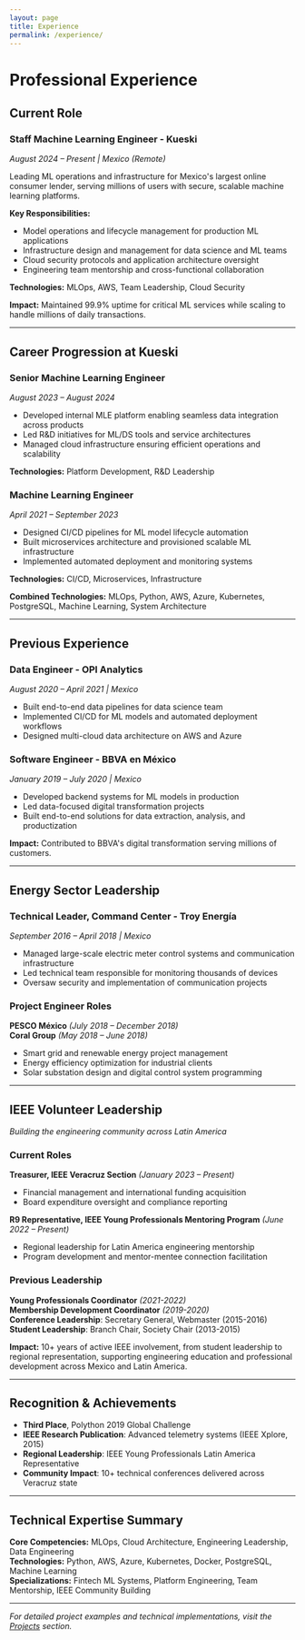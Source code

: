 ```yaml
---
layout: page
title: Experience
permalink: /experience/
---
```


# Professional Experience

## Current Role

### Staff Machine Learning Engineer - Kueski
*August 2024 – Present | Mexico (Remote)*

Leading ML operations and infrastructure for Mexico's largest online consumer lender, serving millions of users with secure, scalable machine learning platforms.

**Key Responsibilities:**
- Model operations and lifecycle management for production ML applications
- Infrastructure design and management for data science and ML teams
- Cloud security protocols and application architecture oversight
- Engineering team mentorship and cross-functional collaboration

**Technologies:** MLOps, AWS, Team Leadership, Cloud Security

**Impact:** Maintained 99.9% uptime for critical ML services while scaling to handle millions of daily transactions.

---

## Career Progression at Kueski

### Senior Machine Learning Engineer
*August 2023 – August 2024*

- Developed internal MLE platform enabling seamless data integration across products
- Led R&D initiatives for ML/DS tools and service architectures
- Managed cloud infrastructure ensuring efficient operations and scalability

**Technologies:** Platform Development, R&D Leadership

### Machine Learning Engineer
*April 2021 – September 2023*

- Designed CI/CD pipelines for ML model lifecycle automation
- Built microservices architecture and provisioned scalable ML infrastructure
- Implemented automated deployment and monitoring systems

**Technologies:** CI/CD, Microservices, Infrastructure

**Combined Technologies:** MLOps, Python, AWS, Azure, Kubernetes, PostgreSQL, Machine Learning, System Architecture

---

## Previous Experience

### Data Engineer - OPI Analytics
*August 2020 – April 2021 | Mexico*

- Built end-to-end data pipelines for data science team
- Implemented CI/CD for ML models and automated deployment workflows
- Designed multi-cloud data architecture on AWS and Azure

### Software Engineer - BBVA en México
*January 2019 – July 2020 | Mexico*

- Developed backend systems for ML models in production
- Led data-focused digital transformation projects
- Built end-to-end solutions for data extraction, analysis, and productization

**Impact:** Contributed to BBVA's digital transformation serving millions of customers.

---

## Energy Sector Leadership

### Technical Leader, Command Center - Troy Energía
*September 2016 – April 2018 | Mexico*

- Managed large-scale electric meter control systems and communication infrastructure
- Led technical team responsible for monitoring thousands of devices
- Oversaw security and implementation of communication projects

### Project Engineer Roles
**PESCO México** *(July 2018 – December 2018)*  
**Coral Group** *(May 2018 – June 2018)*

- Smart grid and renewable energy project management
- Energy efficiency optimization for industrial clients
- Solar substation design and digital control system programming

---

## IEEE Volunteer Leadership

*Building the engineering community across Latin America*

### Current Roles

**Treasurer, IEEE Veracruz Section** *(January 2023 – Present)*
- Financial management and international funding acquisition
- Board expenditure oversight and compliance reporting

**R9 Representative, IEEE Young Professionals Mentoring Program** *(June 2022 – Present)*
- Regional leadership for Latin America engineering mentorship
- Program development and mentor-mentee connection facilitation

### Previous Leadership

**Young Professionals Coordinator** *(2021-2022)*  
**Membership Development Coordinator** *(2019-2020)*  
**Conference Leadership**: Secretary General, Webmaster (2015-2016)  
**Student Leadership**: Branch Chair, Society Chair (2013-2015)

**Impact:** 10+ years of active IEEE involvement, from student leadership to regional representation, supporting engineering education and professional development across Mexico and Latin America.

---

## Recognition & Achievements

- **Third Place**, Polython 2019 Global Challenge
- **IEEE Research Publication**: Advanced telemetry systems (IEEE Xplore, 2015)
- **Regional Leadership**: IEEE Young Professionals Latin America Representative
- **Community Impact**: 10+ technical conferences delivered across Veracruz state

---

## Technical Expertise Summary

**Core Competencies:** MLOps, Cloud Architecture, Engineering Leadership, Data Engineering  
**Technologies:** Python, AWS, Azure, Kubernetes, Docker, PostgreSQL, Machine Learning  
**Specializations:** Fintech ML Systems, Platform Engineering, Team Mentorship, IEEE Community Building

---

*For detailed project examples and technical implementations, visit the [Projects](/projects) section.*
